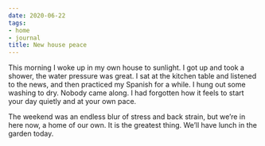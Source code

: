 ```yaml
---
date: 2020-06-22
tags:
- home
- journal
title: New house peace
---
```


This morning I woke up in my own house to sunlight. I got up and took a shower, the water pressure was great. I sat at the kitchen table and listened to the news, and then practiced my Spanish for a while. I hung out some washing to dry. Nobody came along. I had forgotten how it feels to start your day quietly and at your own pace.

The weekend was an endless blur of stress and back strain, but we’re in here now, a home of our own. It is the greatest thing. We’ll have lunch in the garden today.